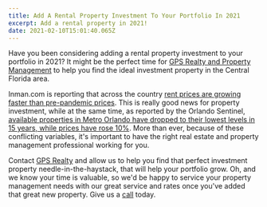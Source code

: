 ```yaml
---
title: Add A Rental Property Investment To Your Portfolio In 2021
excerpt: Add a rental property in 2021!
date: 2021-02-10T15:01:40.065Z
---
```

Have you been considering adding a rental property investment to your portfolio in 2021? It might be the perfect time for [GPS Realty and Property Management](https://gpsrealtyandpropertymanagement.com/#) to help you find the ideal investment property in the Central Florida area. 

Inman.com is reporting that across the country [rent prices are growing faster than pre-pandemic prices](https://www.inman.com/2021/01/19/rent-prices-growing-faster-than-pre-pandemic-corelogic/?utm_content=buffer92132&distinct_id=rkjtVkpx8&user_email=tere%40gps-realestate.com). This is really good news for property investment, while at the same time, as reported by the Orlando Sentinel, [available properties in Metro Orlando have dropped to their lowest levels in 15 years, while prices have rose 10%](https://www.orlandosentinel.com/business/real-estate/os-prem-bz-real-estate-2020-recap-20210121-5n5ad4wh75brrklpk6d6xkk4wy-story.html). More than ever, because of these conflicting variables, it's important to have the right real estate and property management professional working for you.

Contact [GPS Realty](https://gpsrealtyandpropertymanagement.com/#) and allow us to help you find that perfect investment property needle-in-the-haystack, that will help your portfolio grow. Oh, and we know your time is valuable, so we'd be happy to service your property management needs with our great service and rates once you've added that great new property. Give us a [call](https://gpsrealtyandpropertymanagement.com/#) today.